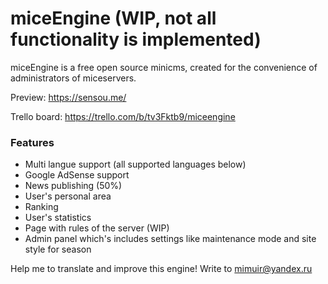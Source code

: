 # miceEngine (WIP, not all functionality is implemented)

miceEngine is a free open source minicms, created for the convenience of administrators of miceservers.

Preview: https://sensou.me/

Trello board: https://trello.com/b/tv3Fktb9/miceengine

### Features

  - Multi langue support (all supported languages below)
  - Google AdSense support
  - News publishing (50%)
  - User's personal area
  - Ranking
  - User's statistics
  - Page with rules of the server (WIP)
  - Admin panel which's includes settings like maintenance mode and site style for season

Help me to translate and improve this engine! Write to mimuir@yandex.ru
  
[comment]: <> (### Installing)

[comment]: <> (Simply clone or download the archive, and then put the files from the master to the root folder of your www, and finally open install.php and follow the its instructions.)
